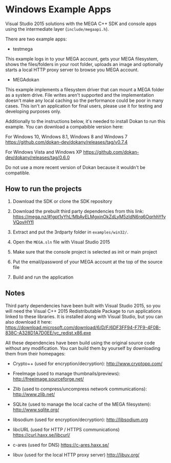 # Windows Example Apps

Visual Studio 2015 solutions with the MEGA C++ SDK and console apps using the intermediate layer (`include/megaapi.h`).

There are two example apps:

- testmega

This example logs in to your MEGA account, gets your MEGA filesystem, shows the files/folders in your root folder,
uploads an image and optionally starts a local HTTP proxy server to browse you MEGA account.

- MEGAdokan

This example implements a filesystem driver that can mount a MEGA folder as a system drive.
File writes aren't supported and the implementation doesn't make any local caching so the performance could
be poor in many cases. This isn't an application for final users, please use it for testing and developing purposes only.

Additionally to the instructions below, it's needed to install Dokan to run this example. You can download a compabible version here:

For Windows 10, Windows 8.1, Windows 8 and Windows 7
https://github.com/dokan-dev/dokany/releases/tag/v0.7.4

For Windows Vista and Windows XP
https://github.com/dokan-dev/dokany/releases/tag/0.6.0

Do not use a more recent version of Dokan because it wouldn't be compatible.

## How to run the projects

1. Download the SDK or clone the SDK repository
2. Download the prebuilt third party dependencies from this link:
https://mega.nz/#!gpt1yYhL!MbAyELMgxinOkZdLyM5zIdN6rq6OqrhhYfyVQovHYfI

3. Extract and put the 3rdparty folder in `examples/win32/`.
4. Open the `MEGA.sln` file with Visual Studio 2015
5. Make sure that the console project is selected as init or main project
6. Put the email/password of your MEGA account at the top of the source file
7. Build and run the application

## Notes

Third party dependencies have been built with Visual Studio 2015, so you will need the Visual C++ 2015 Redistributable Package to run applications linked to these libraries. It is installed along with Visual Studio, but you can also download it here: <br />
https://download.microsoft.com/download/6/D/F/6DF3FF94-F7F9-4F0B-838C-A328D1A7D0EE/vc_redist.x86.exe

All these dependencies have been build using the original source code without any modification. You can build them by yourself by downloading them from their homepages:

- Crypto++ (used for encryption/decryption):
http://www.cryptopp.com/

- FreeImage (used to manage thumbnails/previews):
http://freeimage.sourceforge.net/

- Zlib (used to compress/uncompress network communications):
http://www.zlib.net/

- SQLite (used to manage the local cache of the MEGA filesystem):
http://www.sqlite.org/

- libsodium (used for encryption/decryption):
http://libsodium.org

- libcURL (used for HTTP / HTTPS communications)
https://curl.haxx.se/libcurl/

- c-ares (used for DNS)
https://c-ares.haxx.se/

- libuv (used for the local HTTP proxy server)
http://libuv.org/
